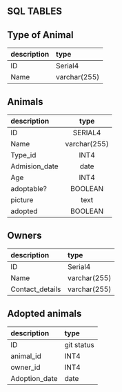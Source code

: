 
## SQL TABLES


## Type of Animal

|  description    |  type          |
| :---------------| :--------------|
| ID              | Serial4        |
| Name            | varchar(255)   |

## Animals

| description   | type           |
| :-------------| :-------------:|
| ID            | SERIAL4        |
| Name          | varchar(255)   |
| Type_id       |   INT4         |
| Admision_date | date           |
| Age           | INT4           |
| adoptable?    | BOOLEAN        |
| picture       | text           |
| adopted       | BOOLEAN        |

## Owners
|  description    |  type          |
| :---------------| :--------------|
| ID              | Serial4        |
| Name            | varchar(255)   |
| Contact_details | varchar(255)   |

## Adopted animals

|  description    |  type          |
| :---------------| :--------------|
| ID              | git status     |
| animal_id       | INT4           |
| owner_id        | INT4           |
| Adoption_date   | date           |
